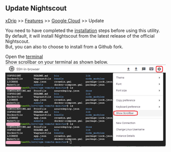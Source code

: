 ## Update Nightscout
[xDrip](../../README.md) >> [Features](../Features_page.md) >> [Google Cloud](./GoogleCloud.md) >> Update  
  
You need to have completed the [installation](./GoogleCloud.md) steps before using this utility.  
By default, it will install Nightscout from the latest release of the official Nightscout.  
But, you can also to choose to install from a Github fork.  
  
Open the [terminal](./Terminal.md)  
Show scrollbar on your terminal as shown below.    
![](./images/Scroll.png)  
